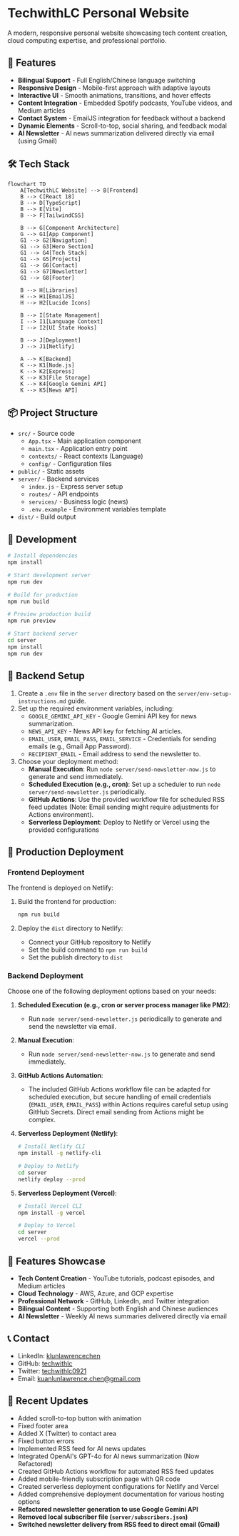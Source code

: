 # TechwithLC Personal Website

A modern, responsive personal website showcasing tech content creation, cloud computing expertise, and professional portfolio.

## 🚀 Features

- **Bilingual Support** - Full English/Chinese language switching
- **Responsive Design** - Mobile-first approach with adaptive layouts
- **Interactive UI** - Smooth animations, transitions, and hover effects
- **Content Integration** - Embedded Spotify podcasts, YouTube videos, and Medium articles
- **Contact System** - EmailJS integration for feedback without a backend
- **Dynamic Elements** - Scroll-to-top, social sharing, and feedback modal
- **AI Newsletter** - AI news summarization delivered directly via email (using Gmail)

## 🛠️ Tech Stack

```mermaid
flowchart TD
    A[TechwithLC Website] --> B[Frontend]
    B --> C[React 18]
    B --> D[TypeScript]
    B --> E[Vite]
    B --> F[TailwindCSS]
    
    B --> G[Component Architecture]
    G --> G1[App Component]
    G1 --> G2[Navigation]
    G1 --> G3[Hero Section]
    G1 --> G4[Tech Stack]
    G1 --> G5[Projects]
    G1 --> G6[Contact]
    G1 --> G7[Newsletter]
    G1 --> G8[Footer]
    
    B --> H[Libraries]
    H --> H1[EmailJS]
    H --> H2[Lucide Icons]
    
    B --> I[State Management]
    I --> I1[Language Context]
    I --> I2[UI State Hooks]
    
    B --> J[Deployment]
    J --> J1[Netlify]
    
    A --> K[Backend]
    K --> K1[Node.js]
    K --> K2[Express]
    K --> K3[File Storage]
    K --> K4[Google Gemini API]
    K --> K5[News API]
```

## 📦 Project Structure

- `src/` - Source code
  - `App.tsx` - Main application component
  - `main.tsx` - Application entry point
  - `contexts/` - React contexts (Language)
  - `config/` - Configuration files
- `public/` - Static assets
- `server/` - Backend services
  - `index.js` - Express server setup
  - `routes/` - API endpoints
  - `services/` - Business logic (news)
  - `.env.example` - Environment variables template
- `dist/` - Build output

## 🔧 Development

```bash
# Install dependencies
npm install

# Start development server
npm run dev

# Build for production
npm run build

# Preview production build
npm run preview

# Start backend server
cd server
npm install
npm run dev
```

## 🔧 Backend Setup

1. Create a `.env` file in the `server` directory based on the `server/env-setup-instructions.md` guide.
2. Set up the required environment variables, including:
   - `GOOGLE_GEMINI_API_KEY` - Google Gemini API key for news summarization.
   - `NEWS_API_KEY` - News API key for fetching AI articles.
   - `EMAIL_USER`, `EMAIL_PASS`, `EMAIL_SERVICE` - Credentials for sending emails (e.g., Gmail App Password).
   - `RECIPIENT_EMAIL` - Email address to send the newsletter to.
3. Choose your deployment method:
   - **Manual Execution**: Run `node server/send-newsletter-now.js` to generate and send immediately.
   - **Scheduled Execution (e.g., cron)**: Set up a scheduler to run `node server/send-newsletter.js` periodically.
   - **GitHub Actions**: Use the provided workflow file for scheduled RSS feed updates (Note: Email sending might require adjustments for Actions environment).
   - **Serverless Deployment**: Deploy to Netlify or Vercel using the provided configurations

## 🚀 Production Deployment

### Frontend Deployment

The frontend is deployed on Netlify:

1. Build the frontend for production:
   ```bash
   npm run build
   ```

2. Deploy the `dist` directory to Netlify:
   - Connect your GitHub repository to Netlify
   - Set the build command to `npm run build`
   - Set the publish directory to `dist`

### Backend Deployment

Choose one of the following deployment options based on your needs:

1. **Scheduled Execution (e.g., cron or server process manager like PM2)**:
   - Run `node server/send-newsletter.js` periodically to generate and send the newsletter via email.

2. **Manual Execution**:
   - Run `node server/send-newsletter-now.js` to generate and send immediately.

3. **GitHub Actions Automation**:
   - The included GitHub Actions workflow file can be adapted for scheduled execution, but secure handling of email credentials (`EMAIL_USER`, `EMAIL_PASS`) within Actions requires careful setup using GitHub Secrets. Direct email sending from Actions might be complex.

4. **Serverless Deployment (Netlify)**:
   ```bash
   # Install Netlify CLI
   npm install -g netlify-cli
   
   # Deploy to Netlify
   cd server
   netlify deploy --prod
   ```

3. **Serverless Deployment (Vercel)**:
   ```bash
   # Install Vercel CLI
   npm install -g vercel
   
   # Deploy to Vercel
   cd server
   vercel --prod
   ```

## 📱 Features Showcase

- **Tech Content Creation** - YouTube tutorials, podcast episodes, and Medium articles
- **Cloud Technology** - AWS, Azure, and GCP expertise
- **Professional Network** - GitHub, LinkedIn, and Twitter integration
- **Bilingual Content** - Supporting both English and Chinese audiences
- **AI Newsletter** - Weekly AI news summaries delivered directly via email

## 📞 Contact

- LinkedIn: [klunlawrencechen](https://www.linkedin.com/in/klunlawrencechen/)
- GitHub: [techwithlc](https://github.com/techwithlc)
- Twitter: [techwithlc0921](https://x.com/techwithlc0921)
- Email: kuanlunlawrence.chen@gmail.com

## 🌟 Recent Updates

- Added scroll-to-top button with animation
- Fixed footer area
- Added X (Twitter) to contact area
- Fixed button errors
- Implemented RSS feed for AI news updates
- Integrated OpenAI's GPT-4o for AI news summarization (Now Refactored)
- Created GitHub Actions workflow for automated RSS feed updates
- Added mobile-friendly subscription page with QR code
- Created serverless deployment configurations for Netlify and Vercel
- Added comprehensive deployment documentation for various hosting options
- **Refactored newsletter generation to use Google Gemini API**
- **Removed local subscriber file (`server/subscribers.json`)**
- **Switched newsletter delivery from RSS feed to direct email (Gmail)**
